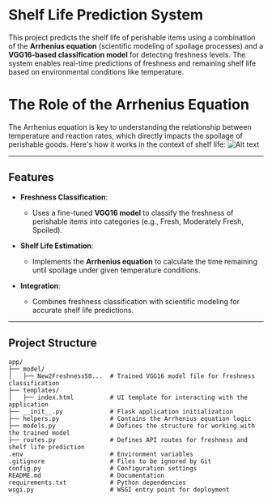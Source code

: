 # Shelf Life Prediction System

This project predicts the shelf life of perishable items using a combination of the **Arrhenius equation** (scientific modeling of spoilage processes) and a **VGG16-based classification model** for detecting freshness levels. The system enables real-time predictions of freshness and remaining shelf life based on environmental conditions like temperature.


# The Role of the Arrhenius Equation

The Arrhenius equation is key to understanding the relationship between temperature and reaction rates, which directly impacts the spoilage of perishable goods. Here's how it works in the context of shelf life:
   ![Alt text](https://cdn1.byjus.com/wp-content/uploads/2015/12/Arrhenius-Equation-1.png "Optional title")


---

## Features

- **Freshness Classification**:
  - Uses a fine-tuned **VGG16 model** to classify the freshness of perishable items into categories (e.g., Fresh, Moderately Fresh, Spoiled).
  
- **Shelf Life Estimation**:
  - Implements the **Arrhenius equation** to calculate the time remaining until spoilage under given temperature conditions.

- **Integration**:
  - Combines freshness classification with scientific modeling for accurate shelf life predictions.

---

## Project Structure

```plaintext
app/
├── model/
│   ├── New2Freshness50...  # Trained VGG16 model file for freshness classification
├── templates/
│   ├── index.html          # UI template for interacting with the application
├── __init__.py             # Flask application initialization
├── helpers.py              # Contains the Arrhenius equation logic
├── models.py               # Defines the structure for working with the trained model
├── routes.py               # Defines API routes for freshness and shelf life prediction
.env                        # Environment variables
.gitignore                  # Files to be ignored by Git
config.py                   # Configuration settings
README.md                   # Documentation
requirements.txt            # Python dependencies
wsgi.py                     # WSGI entry point for deployment
